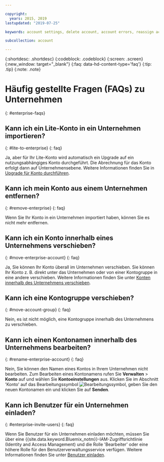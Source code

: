 ```yaml
---

copyright:
  years: 2015, 2019
lastupdated: "2019-07-25"

keywords: account settings, delete account, account errors, reassign account, view tags, batch registration, transfer account ownership

subcollection: account

---
```


{:shortdesc: .shortdesc}
{:codeblock: .codeblock}
{:screen: .screen}
{:new_window: target="_blank"}
{:faq: data-hd-content-type='faq'}
{:tip: .tip}
{:note: .note}

# Häufig gestellte Fragen (FAQs) zu Unternehmen
{: #enterprise-faqs}

## Kann ich ein Lite-Konto in ein Unternehmen importieren?
{: #lite-to-enterprise}
{: faq}

Ja, aber für Ihr Lite-Konto wird automatisch ein Upgrade auf ein nutzungsabhängiges Konto durchgeführt. Die Abrechnung für das Konto erfolgt dann auf Unternehmensebene. Weitere Informationen finden Sie in [Upgrade für Konto durchführen](/docs/account?topic=account-upgrading-account).

## Kann ich mein Konto aus einem Unternehmen entfernen?
{: #remove-enterprise}
{: faq}

Wenn Sie Ihr Konto in ein Unternehmen importiert haben, können Sie es nicht mehr entfernen.  

## Kann ich ein Konto innerhalb eines Unternehmens verschieben?
{: #move-enterprise-account}
{: faq}

Ja, Sie können Ihr Konto überall im Unternehmen verschieben. Sie können Ihr Konto z. B. direkt unter das Unternehmen oder von einer Kontogruppe in eine andere verschieben. Weitere Informationen finden Sie unter [Konten innerhalb des Unternehmens verschieben](/docs/account?topic=account-enterprise-organize#move-accounts).

## Kann ich eine Kontogruppe verschieben?
{: #move-account-group}
{: faq}

Nein, es ist nicht möglich, eine Kontogruppe innerhalb des Unternehmens zu verschieben.

## Kann ich einen Kontonamen innerhalb des Unternehmens bearbeiten?
{: #rename-enterprise-account}
{: faq}

Nein, Sie können den Namen eines Kontos in Ihrem Unternehmen nicht bearbeiten. Zum Bearbeiten eines Kontonamens rufen Sie **Verwalten** > **Konto** auf und wählen Sie **Kontoeinstellungen** aus. Klicken Sie im Abschnitt 'Konto' auf das Bearbeitungssymbol ![Bearbeitungssymbol](../icons/edit-tagging.svg), geben Sie den neuen Kontonamen ein und klicken Sie auf **Senden**.

## Kann ich Benutzer für ein Unternehmen einladen?
{: #enterprise-invite-users}
{: faq}

Wenn Sie Benutzer für ein Unternehmen einladen möchten, müssen Sie über eine {{site.data.keyword.Bluemix_notm}}-IAM-Zugriffsrichtlinie (Identity and Access Management) und die Rolle 'Bearbeiter' oder eine höhere Rolle für den Benutzerverwaltungsservice verfügen. Weitere Informationen finden Sie unter [Benutzer einladen](/docs/iam?topic=iam-iamuserinv#invitations).
